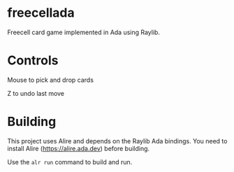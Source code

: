 # freecellada
Freecell card game implemented in Ada using Raylib.

# Controls

Mouse to pick and drop cards

Z to undo last move

# Building

This project uses Alire and depends on the Raylib Ada bindings. You need to install Alire (https://alire.ada.dev) before building.

Use the ```alr run``` command to build and run.
